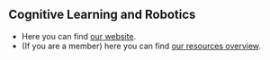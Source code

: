 ## Cognitive Learning and Robotics 
- Here you can find [our website](https://colors.cmpe.boun.edu.tr).
- (If you are a member) here you can find [our resources overview](https://github.com/colors-lab/Overview/).
